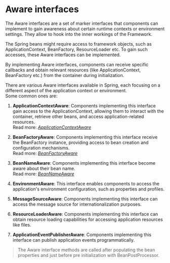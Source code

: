 # Aware interfaces

The Aware interfaces are a set of marker interfaces that components can implement to gain awareness about certain runtime contexts 
or environment settings. 
They allow to hook into the inner workings of the Framework.

The Spring beans might require access to framework objects, such as ApplicationContext, BeanFactory, ResourceLoader etc.
To gain such accesses, these Aware interfaces can be implemented.

By implementing Aware interfaces, components can receive specific callbacks and obtain relevant resources (like ApplicationContext, BeanFactory etc.) from the container during initialization.

There are various Aware interfaces available in Spring, each focusing on a different aspect of the application context or environment. <br>
Some common ones are:

1. **ApplicationContextAware**: Components implementing this interface gain access to the ApplicationContext, allowing them to interact with the container, retrieve other beans, and access application-related resources.<br>
    Read more: [_ApplicationContextAware_](./applicationContextAware/README.md)

2. **BeanFactoryAware**: Components implementing this interface receive the BeanFactory instance, providing access to bean creation and configuration mechanisms.<br>
    Read more: [_BeanFactoryAware_](./beanFactoryAware/README.md)

3. **BeanNameAware**: Components implementing this interface become aware about their bean name.<br>
    Read more: [_BeanNameAware_](./beanNameAware/README.md)
4. **EnvironmentAware**: This interface enables components to access the application's environment configuration, such as properties and profiles.

5. **MessageSourceAware**: Components implementing this interface can access the message source for internationalization purposes.

6. **ResourceLoaderAware**: Components implementing this interface can obtain resource loading capabilities for accessing application resources like files.

7. **ApplicationEventPublisherAware**: Components implementing this interface can publish application events programmatically.


>The Aware interface methods are called after populating the bean properties and just before pre initialization with BeanPostProcessor.

